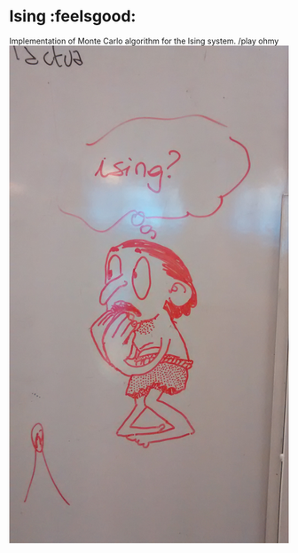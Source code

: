 # Ising  :feelsgood:
Implementation of Monte Carlo algorithm for the Ising system. 
/play ohmy
![Esto era una foto de miedo](/img/miedo.jpg "o")
